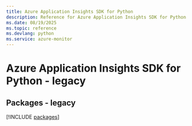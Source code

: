 ```yaml
---
title: Azure Application Insights SDK for Python
description: Reference for Azure Application Insights SDK for Python
ms.date: 08/19/2025
ms.topic: reference
ms.devlang: python
ms.service: azure-monitor
---
```

# Azure Application Insights SDK for Python - legacy
## Packages - legacy
[!INCLUDE [packages](application-insights-index.md)]